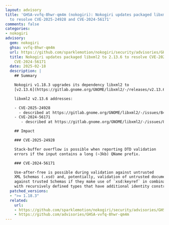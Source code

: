 ```yaml
---
layout: advisory
title: 'GHSA-vvfq-8hwr-qm4m (nokogiri): Nokogiri updates packaged libxml2 to 2.13.6
  to resolve CVE-2025-24928 and CVE-2024-56171'
comments: false
categories:
- nokogiri
advisory:
  gem: nokogiri
  ghsa: vvfq-8hwr-qm4m
  url: https://github.com/sparklemotion/nokogiri/security/advisories/GHSA-vvfq-8hwr-qm4m
  title: Nokogiri updates packaged libxml2 to 2.13.6 to resolve CVE-2025-24928 and
    CVE-2024-56171
  date: 2025-02-18
  description: |
    ## Summary

    Nokogiri v1.18.3 upgrades its dependency libxml2 to
    [v2.13.6](https://gitlab.gnome.org/GNOME/libxml2/-/releases/v2.13.6).

    libxml2 v2.13.6 addresses:

    - CVE-2025-24928
      - described at https://gitlab.gnome.org/GNOME/libxml2/-/issues/847
    - CVE-2024-56171
       - described at https://gitlab.gnome.org/GNOME/libxml2/-/issues/828

    ## Impact

    ### CVE-2025-24928

    Stack-buffer overflow is possible when reporting DTD validation
    errors if the input contains a long (~3kb) QName prefix.

    ### CVE-2024-56171

    Use-after-free is possible during validation against untrusted
    XML Schemas (.xsd) and, potentially, validation of untrusted documents
    against trusted Schemas if they make use of `xsd:keyref` in combination
    with recursively defined types that have additional identity constraints.
  patched_versions:
  - ">= 1.18.3"
  related:
    url:
    - https://github.com/sparklemotion/nokogiri/security/advisories/GHSA-vvfq-8hwr-qm4m
    - https://github.com/advisories/GHSA-vvfq-8hwr-qm4m
---
```

